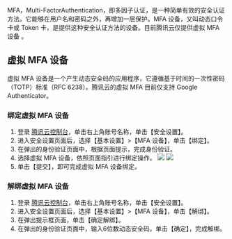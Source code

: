 MFA，Multi-FactorAuthentication，即多因子认证，是一种简单有效的安全认证方法。它能够在用户名和密码之外，再增加一层保护。MFA 设备，又叫动态口令卡或 Token 卡，是提供这种安全认证方法的设备。目前腾讯云仅提供虚拟 MFA 设备 。


## 虚拟 MFA 设备
虚拟 MFA 设备是一个产生动态安全码的应用程序，它遵循基于时间的一次性密码（TOTP）标准（RFC 6238）。腾讯云的虚拟 MFA 目前仅支持 Google Authenticator。


### 绑定虚拟 MFA 设备
1. 登录 [腾讯云控制台](https://console.tencentcloud.com)，单击右上角账号名称，单击【安全设置】。
2. 进入安全设置页面后，选择【基本设置】>【MFA 设备】，单击【绑定】。
3. 在弹出的身份验证页面中，根据页面提示，完成身份验证。
4. 选择虚拟 MFA 设备，依照页面指引进行绑定操作。
![](https://staticintl.cloudcachetci.com/yehe/backend-news/Fy6U618_MFA1.png)
![](https://staticintl.cloudcachetci.com/yehe/backend-news/8uSA551_MFA2.png)
5. 单击【提交】，即可完成虚拟 MFA 设备绑定。


### 解绑虚拟 MFA 设备
1. 登录 [腾讯云控制台](https://console.tencentcloud.com)，单击右上角账号名称，单击【安全设置】。
2. 进入安全设置页面后，选择【基本设置】>【MFA 设备】，单击【解绑】。
3. 在弹出提示框页面，单击【确定解绑】。
4. 在弹出的身份验证页面中，输入6位数动态安全码，单击【确定】，完成解绑。
